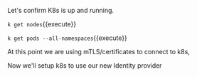 Let's confirm K8s is up and running.

`k get nodes`{{execute}}

`k get pods --all-namespaces`{{execute}}

At this point we are using mTLS/certificates to connect to k8s,

Now we'll setup k8s to use our new Identity provider
